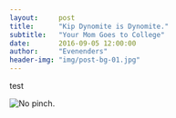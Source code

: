```yaml
---
layout:     post
title:      "Kip Dynomite is Dynomite."
subtitle:   "Your Mom Goes to College"
date:       2016-09-05 12:00:00
author:     "Evenenders"
header-img: "img/post-bg-01.jpg"
---
```


test



![No pinch.](/img/post-kip.gif "Fucking Red Pill")
